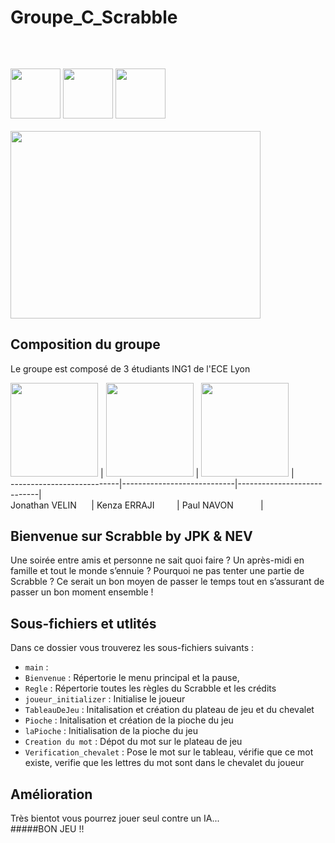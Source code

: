 # Groupe_C_Scrabble
```cs
                                                                          PROJET SCRABBLE
```
&nbsp; &nbsp; &nbsp; &nbsp; &nbsp; &nbsp; &nbsp; &nbsp; &nbsp; &nbsp; &nbsp; &nbsp; &nbsp; &nbsp; &nbsp; &nbsp; &nbsp; &nbsp; &nbsp; &nbsp; &nbsp; &nbsp; &nbsp; &nbsp; &nbsp; &nbsp; &nbsp; &nbsp; &nbsp; &nbsp; &nbsp; &nbsp; &nbsp; &nbsp; &nbsp; &nbsp; &nbsp; &nbsp; &nbsp; &nbsp; &nbsp; &nbsp; &nbsp; &nbsp; &nbsp; &nbsp; &nbsp; &nbsp; &nbsp; &nbsp; &nbsp; &nbsp; &nbsp; &nbsp; &nbsp; &nbsp; &nbsp; &nbsp; &nbsp; &nbsp; &nbsp; &nbsp; 
<img src="https://i.ibb.co/xSGdV7S/bloggif-5fb68021e5dcf.gif" width="80" height="80" /> <img src="https://i.ibb.co/cwRN2Bp/bloggif-5fb680446eb8f.gif" width="80" height="80" /> <img src="https://i.ibb.co/xSGdV7S/bloggif-5fb68021e5dcf.gif" width="80" height="80" />
&nbsp; &nbsp; &nbsp; &nbsp; &nbsp; &nbsp; &nbsp; &nbsp; &nbsp; &nbsp; &nbsp; &nbsp; &nbsp; &nbsp; &nbsp; &nbsp; &nbsp; &nbsp; &nbsp; &nbsp; &nbsp; &nbsp; &nbsp; &nbsp; &nbsp; &nbsp; &nbsp; &nbsp; &nbsp; &nbsp; &nbsp; &nbsp; &nbsp; &nbsp; &nbsp; &nbsp; &nbsp; &nbsp; &nbsp; &nbsp; &nbsp; &nbsp; &nbsp; &nbsp; &nbsp; &nbsp; &nbsp; &nbsp; &nbsp; &nbsp; &nbsp; &nbsp; &nbsp; <img src="https://lh3.googleusercontent.com/qgFIwDrbiKmk4VHi-WASd6C_l5KIbVMabihQcC5cpG98gPO_uTD_OO2LVE6QOdvmLRA8awgAJgVIyaf1fJQi9ZXi9YGuu900=s750" width="400" height="300" />

## Composition du groupe 

Le groupe est composé de 3 étudiants ING1 de l'ECE Lyon <br />

<img src="https://i.ibb.co/tMr0csc/Photo-Jojo.png" width="140" height="150" />
  | <img src="https://i.ibb.co/T1CqCyH/43a2ede7-e724-427a-a627-e49e9cb65383.jpg" width="140" height="150" />
  | <img src="https://i.ibb.co/FKMWvg7/202002-Photo-Paul-rogn-1145-2.jpg" width="140" height="150" /> | <br />
---------------------------|----------------------------|----------------------------|<br />
Jonathan VELIN &nbsp; &nbsp; &nbsp;| Kenza ERRAJI &nbsp; &nbsp; &nbsp; &nbsp; | Paul NAVON &nbsp; &nbsp; &nbsp; &nbsp; &nbsp; |

## Bienvenue sur Scrabble by JPK & NEV 
Une soirée entre amis et personne ne sait quoi faire ? Un après-midi en famille et tout le monde s’ennuie ? Pourquoi ne pas tenter une partie de Scrabble ? Ce serait un bon moyen de passer le temps tout en s’assurant de passer un bon moment ensemble !<br />
## Sous-fichiers et utlités
Dans ce dossier vous trouverez les sous-fichiers suivants :
* `main` :  <br />
* `Bienvenue` : Répertorie le menu principal et la pause, <br />
* `Regle` : Répertorie toutes les règles du Scrabble et les crédits <br />
* `joueur_initializer` : Initialise le joueur <br />
* `TableauDeJeu` : Initalisation et création du plateau de jeu et du chevalet <br />
* `Pioche` : Initalisation et création de la pioche du jeu <br />
* `laPioche` : Initialisation de la pioche du jeu <br />
* `Creation du mot` : Dépot du mot sur le plateau de jeu <br />
* `Verification_chevalet` : Pose le mot sur le tableau, vérifie que ce mot existe, verifie que les lettres du mot sont dans le chevalet du joueur  <br />

## Amélioration
Très bientot vous pourrez jouer seul contre un IA...<br />
#####BON JEU !!
